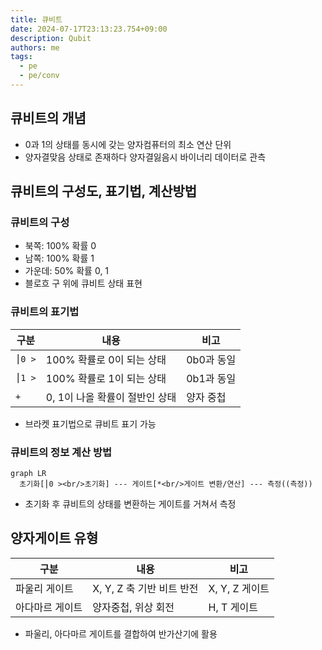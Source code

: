 ```yaml
---
title: 큐비트
date: 2024-07-17T23:13:23.754+09:00
description: Qubit
authors: me
tags:
  - pe
  - pe/conv
---
```


## 큐비트의 개념

- 0과 1의 상태를 동시에 갖는 양자컴퓨터의 최소 연산 단위
- 양자결맞음 상태로 존재하다 양자결잃음시 바이너리 데이터로 관측

## 큐비트의 구성도, 표기법, 계산방법

### 큐비트의 구성

- 북쪽: 100% 확률 0
- 남쪽: 100% 확률 1
- 가운데: 50% 확률 0, 1
- 블로흐 구 위에 큐비트 상태 표현

### 큐비트의 표기법

| 구분 | 내용 | 비고 |
| --- | --- | --- |
| `⎮0 >` | 100% 확률로 0이 되는 상태 | 0b0과 동일 |
| `⎮1 >` | 100% 확률로 1이 되는 상태 | 0b1과 동일 |
| `+` | 0, 1이 나올 확률이 절반인 상태 | 양자 중첩 |

- 브라켓 표기법으로 큐비트 표기 가능

### 큐비트의 정보 계산 방법

```mermaid
graph LR
  초기화[⎮0 ><br/>초기화] --- 게이트[*<br/>게이트 변환/연산] --- 측정((측정))
```

- 초기화 후 큐비트의 상태를 변환하는 게이트를 거쳐서 측정

## 양자게이트 유형

| 구분 | 내용 | 비고 |
| --- | --- | --- |
| 파울리 게이트 | X, Y, Z 축 기반 비트 반전 | X, Y, Z 게이트 |
| 아다마르 게이트 | 양자중첩, 위상 회전 | H, T 게이트 |

- 파울리, 아다마르 게이트를 결합하여 반가산기에 활용
